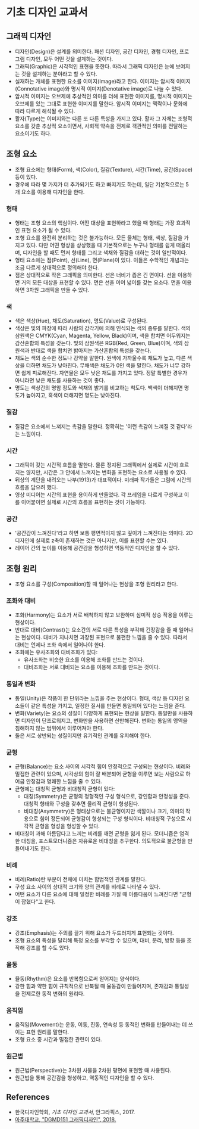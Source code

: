 # 기초 디자인 교과서

## 그래픽 디자인

* 디자인(Design)은 설계를 의미한다. 패션 디자인, 공간 디자인, 경험 디자인, 프로그램 디자인, 모두 어떤 것을 설계하는 것이다.
* 그래픽(Graphic)은 시각적인 표현을 뜻한다. 따라서 그래픽 디자인은 눈에 보여지는 것을 설계하는 분야라고 할 수 있다.
* 실재하는 개체를 표현한 요소를 이미지(Image)라고 한다. 이미지는 암시적 이미지(Connotative image)와 명시적 이미지(Denotative image)로 나눌 수 있다.
* 암시적 이미지는 오브제에 추상적인 의미를 더해 표현한 이미지를, 명시적 이미지는 오브제를 있는 그대로 표현한 이미지를 말한다. 암시적 이미지는 맥락이나 문화에 따라 다르게 해석될 수 있다.
* 활자(Type)는 이미지와는 다른 또 다른 특성을 가지고 있다. 활자 그 자체는 조형적 요소를 갖춘 추상적 요소이면서, 사회적 약속을 전제로 객관적인 의미를 전달하는 요소이기도 하다.

## 조형 요소

* 조형 요소에는 형태(Form), 색(Color), 질감(Texture), 시간(Time), 공간(Space) 등이 있다.
* 경우에 따라 몇 가지가 더 추가되기도 하고 빠지기도 하는데, 일단 기본적으로는 5개 요소를 이용해 디자인을 한다.

### 형태

* 형태는 조형 요소의 핵심이다. 어떤 대상을 표현하라고 했을 때 형태는 가장 효과적인 표현 요소가 될 수 있다.
* 조형 요소를 완전히 분리하는 것은 불가능하다. 모든 물체는 형태, 색상, 질감을 가지고 있다. 다만 어떤 형상을 상상했을 때 기본적으로는 누구나 형태를 쉽게 떠올리며, 디자인을 할 때도 먼저 형태를 그리고 색채와 질감을 더하는 것이 일반적이다.
* 형태 요소에는 점(Point), 선(Line), 면(Plane)이 있다. 이들은 수학적인 개념과는 조금 다르게 상대적으로 정의해야 한다.
* 점은 상대적으로 작은 그래픽을 의미한다. 선은 너비가 좁은 긴 면이다. 선을 이용하면 거의 모든 대상을 표현할 수 있다. 면은 선을 이어 넓이를 갖는 요소다. 면을 이용하면 3차원 그래픽을 만들 수 있다.

### 색

* 색은 색상(Hue), 채도(Saturation), 명도(Value)로 구성된다.
* 색상은 빛의 파장에 따라 사람의 감각기에 의해 인식되는 색의 종류를 말한다. 색의 삼원색은 CMYK(Cyan, Magenta, Yellow, Black)이며, 색을 합치면 어두워지는 감산혼합의 특성을 갖는다. 빛의 삼원색은 RGB(Red, Green, Blue)이며, 색의 삼원색과 반대로 색을 합치면 밝아지는 가산혼합의 특성을 갖는다.
* 채도는 색의 순수한 정도나 강약을 말한다. 원색에 가까울수록 채도가 높고, 다른 색상을 더하면 채도가 낮아진다. 무채색은 채도가 0인 색을 말한다. 채도가 너무 강하면 쉽게 피로해진다. 자연물은 모두 낮은 채도를 가지고 있다. 정말 특별한 경우가 아니라면 낮은 채도를 사용하는 것이 좋다.
* 명도는 색상간의 명암 정도와 색채의 밝기를 비교하는 척도다. 백색이 더해지면 명도가 높아지고, 흑색이 더해지면 명도는 낮아진다.

### 질감

* 질감은 요소에서 느껴지는 촉감을 말한다. 정확히는 '이런 촉감이 느껴질 것 같다'라는 느낌이다.

### 시간

* 그래픽이 갖는 시간적 흐름을 말한다. 물론 정지된 그래픽에서 실제로 시간이 흐르지는 않지만, 시간은 그 안에서 느껴지는 변화을 표현하는 요소로 사용될 수 있다. 
* 뒤샹의 계단을 내려오는 나부(1913)가 대표적이다. 미래파 작가들은 그림에 시간의 흐름을 담으려 했다.
* 영상 미디어는 시간의 표현을 용이하게 만들었다. 각 프레임을 다르게 구성하고 이를 이어붙이면 실제로 시간의 흐름을 표현하는 것이 가능하다.

### 공간

* '공간감이 느껴진다'라고 하면 보통 평면적이지 않고 깊이가 느껴진다는 의미다. 2D디자인에 실제로 z축이 존재하는 것은 아니지만, 이를 표현할 수는 있다.
* 레이어 간의 높이를 이용해 공간감을 형성하면 역동적인 디자인을 할 수 있다.

## 조형 원리

* 조형 요소를 구성(Composition)할 때 일어나는 현상을 조형 원리라고 한다.

### 조화와 대비

* 조화(Harmony)는 요소가 서로 배척하지 않고 보완하며 심미적 상승 작용을 이루는 현상이다. 
* 반대로 대비(Contrast)는 요소간의 서로 다른 특성을 부각해 긴장감을 줄 때 일어나는 현상이다. 대비가 지나치면 과장된 표현으로 불편한 느낌을 줄 수 있다. 따라서 대비는 언제나 조화 속에서 일어나야 한다. 
* 조화에는 유사조화와 대비조화가 있다:
  * 유사조화는 비슷한 요소를 이용해 조화를 만드는 것이다.
  * 대비조화는 서로 대비되는 요소를 이용해 조화를 만드는 것이다.

### 통일과 변화

* 통일(Unity)은 작품이 한 단위라는 느낌을 주는 현상이다. 형태, 색상 등 디자인 요소들이 같은 특성을 가지고, 일정한 질서를 만들면 통일되어 있다는 느낌을 준다.
* 변화(Variety)는 요소의 성질이 다양하게 표현되는 현상을 말한다. 통일만을 사용하면 디자인이 단조로워지고, 변화만을 사용하면 산만해진다. 변화는 통일의 영역을 침해하지 않는 범위에서 이루어져야 한다.
* 둘은 서로 상반되는 성질이지만 유기적인 관계를 유지해야 한다.

### 균형

* 균형(Balance)는 요소 사이의 시각적 힘이 안정적으로 구성되는 현상이다. 비례와 밀접한 관련이 있으며, 시각상의 힘이 잘 배분되어 균형을 이루면 보는 사람으로 하여금 안정감과 명쾌한 느낌을 줄 수 있다.
* 균형에는 대칭적 균형과 비대칭적 균형이 있다:
  * 대칭(Symmetry)은 균형의 정형적인 구성 형식으로, 강인함과 안정성을 준다. 대칭적 형태와 구성을 갖추면 물리적 균형이 형성된다.
  * 비대칭(Asymmetry)은 형태상으로는 불균형이지만 색깔이나 크기, 의미의 작용으로 힘이 정돈되어 균형감이 형성되는 구성 형식이다. 비대칭적 구성으로 시각적 균형을 형성을 형성할 수 있다.
* 비대칭이 과해 아름답다고 느끼는 비례를 깨면 균형을 잃게 된다. 모더니즘은 엄격한 대칭을, 포스트모더니즘은 자유로운 비대칭을 추구한다. 의도적으로 불균형을 만들어내기도 한다.

### 비례

* 비례(Ratio)란 부분이 전체에 미치는 합법적인 관계를 말한다.
* 구성 요소 사이의 상대적 크기와 양의 관계를 비례로 나타낼 수 있다.
* 어떤 요소가 다른 요소에 대해 일정한 비례를 가질 때 아름다움이 느껴진다면 "균형이 잡혔다"고 한다.

### 강조

* 강조(Emphasis)는 주의를 끌기 위해 요소가 두드러지게 표현되는 것이다.
* 조형 요소의 특성을 달리해 특정 요소를 부각할 수 있으며, 대비, 분리, 방향 등을 조작해 강조를 할 수도 있다.

### 율동

* 율동(Rhythm)은 요소를 반복함으로써 얻어지는 양식이다.
* 강한 힘과 약한 힘이 규칙적으로 반복될 때 율동감이 만들어지며, 존재감과 통일성을 전제로한 동적 변화의 원리다.

### 움직임

* 움직임(Movement)는 운동, 이동, 진동, 연속성 등 동적인 변화를 만들어내는 데 쓰이는 표현 원리를 말한다.
* 조형 요소 중 시간과 밀접한 관련이 있다.

### 원근법

* 원근법(Perspective)는 3차원 사물을 2차원 평면에 표현할 때 사용된다.
* 원근법을 통해 공간감을 형성하고, 역동적인 디자인을 할 수 있다.

## References

* 한국디자인학회, _기초 디자인 교과서_, 안그라픽스, 2017.
* [아주대학교, "DGMD151 그래픽디자인", 2018.](https://github.com/ParkSB/ajou-campus-life/tree/master/DGMD151_Graphic-Design)
